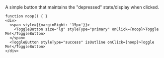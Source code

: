 A simple button that maintains the "depressed" state/display when clicked.

```
function noop() { }
<div>
  <span style={{marginRight: '15px'}}>
    <ToggleButton size="lg" styleType="primary" onClick={noop}>Toggle Me!</ToggleButton>
  </span>
  <ToggleButton styleType="success" isOutline onClick={noop}>Toggle Me!</ToggleButton>
</div>
```
